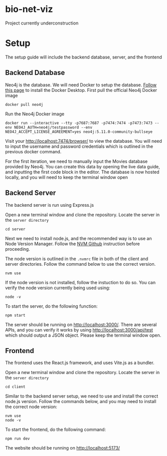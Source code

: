 # bio-net-viz
Project currently underconstruction

# Setup
The setup guide will include the backend database, server, and the frontend

## Backend Database
Neo4j is the database. We will need Docker to setup the database. [Follow this page](https://docs.docker.com/get-docker/) to install the Docker Desktop. First pull the official Neo4j Docker image

```
docker pull neo4j
```
Run the Neo4j Docker image
```
docker run --interactive --tty -p7687:7687 -p7474:7474 -p7473:7473 --env NEO4J_AUTH=neo4j/testpassword --env NEO4J_ACCEPT_LICENSE_AGREEMENT=yes neo4j:5.11.0-community-bullseye
```
Visit your [http://localhost:7474/browser/](http://localhost:7474/browser/) to view the database. You will need to input the username and password credentials which is outlined in the previous docker command.

For the first iteration, we need to manually input the Movies database provided by Neo4j. You can create this data by opening the live data guide, and inputting the first code block in the editor. The database is now hosted locally, and you will need to keep the terminal window open

## Backend Server
The backend server is run using Express.js

Open a new terminal window and clone the repository. Locate the server in the `server directory`
```
cd server
```
Next we need to install node.js, and the recommended way is to use an Node Version Manager. Follow the [NVM Github](https://github.com/nvm-sh/nvm) instruction before proceeding.

The node version is outlined in the `.nvmrc` file in both of the client and server directories. Follow the command below to use the correct version.
```
nvm use
```
If the node version is not installed, follow the instuction to do so. You can verify the node version currently being used using:
```
node -v
```
To start the server, do the following function:
```
npm start
```
The server should be running on [http://localhost:3000/](http://localhost:3000/). There are several APIs, and you can verify it works by using [http://localhost:3000/api/test](http://localhost:3000/api/test) which should output a JSON object. Please keep the terminal window open.

## Frontend
The frontend uses the React.js framework, and uses Vite.js as a bundler.

Open a new terminal window and clone the repository. Locate the server in the `server directory`
```
cd client
```

Similar to the backend server setup, we need to use and install the correct node.js version. Follow the commands below, and you may need to install the correct node version:
```
nvm use
node -v
```

To start the frontend, do the following command:
```
npm run dev
```
The website should be running on [http://localhost:5173/](http://localhost:5173/)

